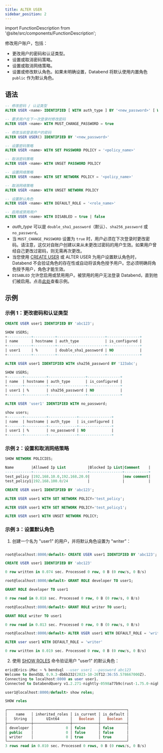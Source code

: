 ```yaml
---
title: ALTER USER
sidebar_position: 2
---
```

import FunctionDescription from '@site/src/components/FunctionDescription';

<FunctionDescription description="引入或更新于：v1.2.566"/>

修改用户账户，包括：

- 更改用户的密码和认证类型。
- 设置或取消密码策略。
- 设置或取消网络策略。
- 设置或修改默认角色。如果未明确设置，Databend 将默认使用内置角色 `public` 作为默认角色。

## 语法

```sql
-- 修改密码 / 认证类型
ALTER USER <name> IDENTIFIED [ WITH auth_type ] BY '<new_password>' [ WITH MUST_CHANGE_PASSWORD = true | false ]

-- 要求用户在下一次登录时修改密码
ALTER USER <name> WITH MUST_CHANGE_PASSWORD = true

-- 修改当前登录用户的密码
ALTER USER USER() IDENTIFIED BY '<new_password>'

-- 设置密码策略
ALTER USER <name> WITH SET PASSWORD POLICY = '<policy_name>'

-- 取消密码策略
ALTER USER <name> WITH UNSET PASSWORD POLICY

-- 设置网络策略
ALTER USER <name> WITH SET NETWORK POLICY = '<policy_name>'

-- 取消网络策略
ALTER USER <name> WITH UNSET NETWORK POLICY

-- 设置默认角色
ALTER USER <name> WITH DEFAULT_ROLE = '<role_name>'

-- 启用或禁用用户
ALTER USER <name> WITH DISABLED = true | false
```

- *auth_type* 可以是 `double_sha1_password`（默认）、`sha256_password` 或 `no_password`。
- 当 `MUST_CHANGE_PASSWORD` 设置为 `true` 时，用户必须在下次登录时更改密码。请注意，这仅对自账户创建以来从未更改过密码的用户生效。如果用户曾经自己更改过密码，则无需再次更改。
- 当您使用 [CREATE USER](01-user-create-user.md) 或 ALTER USER 为用户设置默认角色时，Databend 不会验证角色的存在性或自动将该角色授予用户。您必须明确将角色授予用户，角色才能生效。
- `DISABLED` 允许您启用或禁用用户。被禁用的用户无法登录 Databend，直到他们被启用。点击[此处](01-user-create-user.md#example-5-creating-user-in-disabled-state)查看示例。

## 示例

### 示例 1：更改密码和认证类型

```sql
CREATE USER user1 IDENTIFIED BY 'abc123';

SHOW USERS;
+-----------+----------+----------------------+---------------+
| name      | hostname | auth_type            | is_configured |
+-----------+----------+----------------------+---------------+
| user1     | %        | double_sha1_password | NO            |
+-----------+----------+----------------------+---------------+

ALTER USER user1 IDENTIFIED WITH sha256_password BY '123abc';

SHOW USERS;
+-------+----------+-----------------+---------------+
| name  | hostname | auth_type       | is_configured |
+-------+----------+-----------------+---------------+
| user1 | %        | sha256_password | NO            |
+-------+----------+-----------------+---------------+

ALTER USER 'user1' IDENTIFIED WITH no_password;

show users;
+-------+----------+-------------+---------------+
| name  | hostname | auth_type   | is_configured |
+-------+----------+-------------+---------------+
| user1 | %        | no_password | NO            |
+-------+----------+-------------+---------------+
```

### 示例 2：设置和取消网络策略

```sql
SHOW NETWORK POLICIES;

Name        |Allowed Ip List          |Blocked Ip List|Comment    |
------------+-------------------------+---------------+-----------+
test_policy |192.168.10.0,192.168.20.0|               |new comment|
test_policy1|192.168.100.0/24         |               |           |

CREATE USER user1 IDENTIFIED BY 'abc123';

ALTER USER user1 WITH SET NETWORK POLICY='test_policy';

ALTER USER user1 WITH SET NETWORK POLICY='test_policy1';

ALTER USER user1 WITH UNSET NETWORK POLICY;
```

### 示例 3：设置默认角色

1. 创建一个名为 "user1" 的用户，并将默认角色设置为 "writer"：

```sql title='以用户 "root" 身份连接：'

root@localhost:8000/default> CREATE USER user1 IDENTIFIED BY 'abc123';

CREATE USER user1 IDENTIFIED BY 'abc123'

0 row written in 0.074 sec. Processed 0 row, 0 B (0 row/s, 0 B/s)

root@localhost:8000/default> GRANT ROLE developer TO user1;

GRANT ROLE developer TO user1

0 row read in 0.018 sec. Processed 0 row, 0 B (0 row/s, 0 B/s)

root@localhost:8000/default> GRANT ROLE writer TO user1;

GRANT ROLE writer TO user1

0 row read in 0.013 sec. Processed 0 row, 0 B (0 row/s, 0 B/s)

root@localhost:8000/default> ALTER USER user1 WITH DEFAULT_ROLE = 'writer';

ALTER user user1 WITH DEFAULT_ROLE = 'writer'

0 row written in 0.019 sec. Processed 0 row, 0 B (0 row/s, 0 B/s)
```

2. 使用 [SHOW ROLES](04-user-show-roles.md) 命令验证用户 "user1" 的默认角色：

```sql title='以用户 "user1" 身份连接：'
eric@Erics-iMac ~ % bendsql --user user1 --password abc123
Welcome to BendSQL 0.9.3-db6b232(2023-10-26T12:36:55.578667000Z).
Connecting to localhost:8000 as user user1.
Connected to DatabendQuery v1.2.271-nightly-0598a77b9c(rust-1.75.0-nightly-2023-12-26T11:29:04.266265000Z)

user1@localhost:8000/default> show roles;

SHOW roles

┌───────────────────────────────────────────────────────┐
│    name   │ inherited_roles │ is_current │ is_default │
│   String  │      UInt64     │   Boolean  │   Boolean  │
├───────────┼─────────────────┼────────────┼────────────┤
│ developer │               0 │ false      │ false      │
│ public    │               0 │ false      │ false      │
│ writer    │               0 │ true       │ true       │
└───────────────────────────────────────────────────────┘
3 rows read in 0.010 sec. Processed 0 rows, 0 B (0 rows/s, 0 B/s)
```